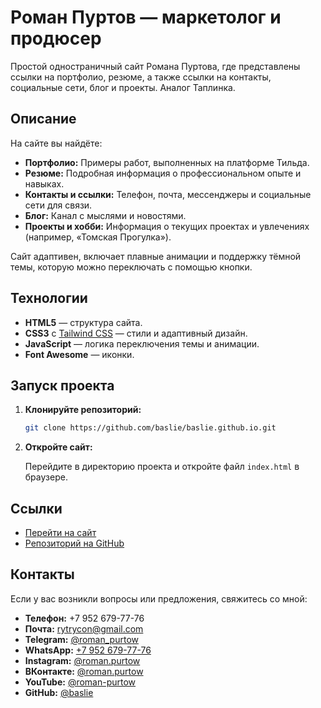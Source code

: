 # Роман Пуртов — маркетолог и продюсер

Простой одностраничный сайт Романа Пуртова, где представлены ссылки на портфолио, резюме, а также ссылки на контакты, социальные сети, блог и проекты. Аналог Таплинка.

## Описание

На сайте вы найдёте:
- **Портфолио:** Примеры работ, выполненных на платформе Тильда.
- **Резюме:** Подробная информация о профессиональном опыте и навыках.
- **Контакты и ссылки:** Телефон, почта, мессенджеры и социальные сети для связи.
- **Блог:** Канал с мыслями и новостями.
- **Проекты и хобби:** Информация о текущих проектах и увлечениях (например, «Томская Прогулка»).

Сайт адаптивен, включает плавные анимации и поддержку тёмной темы, которую можно переключать с помощью кнопки.

## Технологии

- **HTML5** — структура сайта.
- **CSS3** с [Tailwind CSS](https://tailwindcss.com/) — стили и адаптивный дизайн.
- **JavaScript** — логика переключения темы и анимации.
- **Font Awesome** — иконки.

## Запуск проекта

1. **Клонируйте репозиторий:**

    ```bash
    git clone https://github.com/baslie/baslie.github.io.git
    ```

2. **Откройте сайт:**

    Перейдите в директорию проекта и откройте файл `index.html` в браузере.

## Ссылки

- [Перейти на сайт](https://roman-purtow.ru/)
- [Репозиторий на GitHub](https://github.com/baslie)

## Контакты

Если у вас возникли вопросы или предложения, свяжитесь со мной:

- **Телефон:** +7 952 679-77-76
- **Почта:** [rytrycon@gmail.com](mailto:rytrycon@gmail.com)
- **Telegram:** [@roman_purtow](https://t.me/roman_purtow)
- **WhatsApp:** [+7 952 679-77-76](https://wa.me/79526797776)
- **Instagram:** [@roman.purtow](https://instagram.com/roman.purtow)
- **ВКонтакте:** [@roman.purtow](https://vk.com/roman.purtow)
- **YouTube:** [@roman-purtow](https://www.youtube.com/@roman-purtow)
- **GitHub:** [@baslie](https://github.com/baslie)
